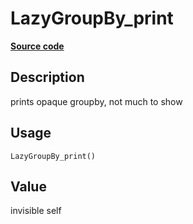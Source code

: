 
# LazyGroupBy_print

[**Source code**](https://github.com/pola-rs/r-polars/tree/main/R/lazyframe__group_by.R#L76)

## Description

prints opaque groupby, not much to show

## Usage

<pre><code class='language-R'>LazyGroupBy_print()
</code></pre>

## Value

invisible self
